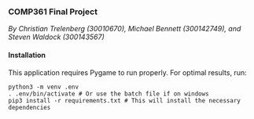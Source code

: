 ### COMP361 Final Project

*By Christian Trelenberg (30010670), Michael Bennett (300142749), and Steven Waldock (300143567)*

#### Installation

This application requires Pygame to run properly. For optimal results, run:

```
python3 -m venv .env
. .env/bin/activate # Or use the batch file if on windows
pip3 install -r requirements.txt # This will install the necessary dependencies
```
